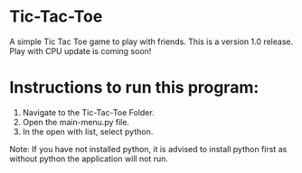 # Tic-Tac-Toe
A simple Tic Tac Toe game to play with friends. This is a version 1.0 release. Play with CPU update is coming soon!

# Instructions to run this program:
1. Navigate to the Tic-Tac-Toe Folder.
2. Open the main-menu.py file.
3. In the open with list, select python.

Note: If you have not installed python, it is advised to install python first as without python the application will not run.
